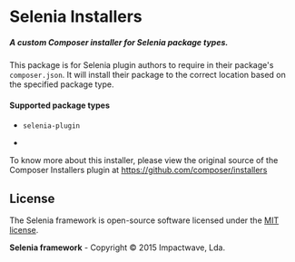 # Selenia Installers
##### A custom Composer installer for Selenia package types.

This package is for Selenia plugin authors to require in their package's `composer.json`. It will
install their package to the correct location based on the specified package
type.

#### Supported package types

- `selenia-plugin`

-

To know more about this installer, please view the original source of the Composer Installers plugin
at https://github.com/composer/installers

## License

The Selenia framework is open-source software licensed under the [MIT license](http://opensource.org/licenses/MIT).

**Selenia framework** - Copyright &copy; 2015 Impactwave, Lda.
